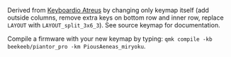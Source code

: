 Derived from [Keyboardio Atreus](../../../../keyboardio/atreus/keymaps/PiousAeneas_miryoku) by changing only keymap itself (add outside columns, remove extra keys on bottom row and inner row, replace `LAYOUT` with `LAYOUT_split_3x6_3`). See source keymap for documentation.

Compile a firmware with your new keymap by typing: `qmk compile -kb beekeeb/piantor_pro -km PiousAeneas_miryoku`.